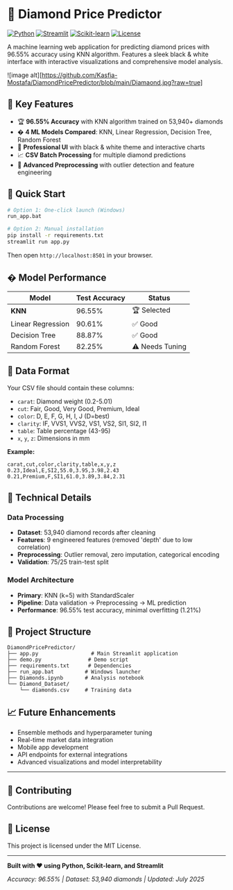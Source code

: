 # 💎 Diamond Price Predictor

[![Python](https://img.shields.io/badge/Python-3.8%2B-blue.svg)](https://www.python.org/)
[![Streamlit](https://img.shields.io/badge/Streamlit-1.28.1-red.svg)](https://streamlit.io/)
[![Scikit-learn](https://img.shields.io/badge/Scikit--learn-1.3.0-orange.svg)](https://scikit-learn.org/)
[![License](https://img.shields.io/badge/License-MIT-green.svg)](LICENSE)

A machine learning web application for predicting diamond prices with 96.55% accuracy using KNN algorithm. Features a sleek black & white interface with interactive visualizations and comprehensive model analysis.

![image alt][https://github.com/Kasfia-Mostafa/DiamondPricePredictor/blob/main/Diamaond.jpg?raw=true]

## 🎯 Key Features

- 🏆 **96.55% Accuracy** with KNN algorithm trained on 53,940+ diamonds
- � **4 ML Models Compared**: KNN, Linear Regression, Decision Tree, Random Forest
- 🎨 **Professional UI** with black & white theme and interactive charts
- 📈 **CSV Batch Processing** for multiple diamond predictions
- 🔧 **Advanced Preprocessing** with outlier detection and feature engineering

## 🚀 Quick Start

```bash
# Option 1: One-click launch (Windows)
run_app.bat

# Option 2: Manual installation
pip install -r requirements.txt
streamlit run app.py
```

Then open `http://localhost:8501` in your browser.

## � Model Performance

| Model | Test Accuracy | Status |
|-------|---------------|---------|
| **KNN** | 96.55% | 🏆 Selected |
| Linear Regression | 90.61% | ✅ Good |
| Decision Tree | 88.87% | ✅ Good |
| Random Forest | 82.25% | ⚠️ Needs Tuning |

## 📝 Data Format

Your CSV file should contain these columns:
- `carat`: Diamond weight (0.2-5.01)
- `cut`: Fair, Good, Very Good, Premium, Ideal
- `color`: D, E, F, G, H, I, J (D=best)
- `clarity`: IF, VVS1, VVS2, VS1, VS2, SI1, SI2, I1
- `table`: Table percentage (43-95)
- `x`, `y`, `z`: Dimensions in mm

**Example:**
```csv
carat,cut,color,clarity,table,x,y,z
0.23,Ideal,E,SI2,55.0,3.95,3.98,2.43
0.21,Premium,F,SI1,61.0,3.89,3.84,2.31
```

## 🔧 Technical Details

### Data Processing
- **Dataset**: 53,940 diamond records after cleaning
- **Features**: 9 engineered features (removed 'depth' due to low correlation)
- **Preprocessing**: Outlier removal, zero imputation, categorical encoding
- **Validation**: 75/25 train-test split

### Model Architecture
- **Primary**: KNN (k=5) with StandardScaler
- **Pipeline**: Data validation → Preprocessing → ML prediction
- **Performance**: 96.55% test accuracy, minimal overfitting (1.21%)

## 📁 Project Structure

```
DiamondPricePredictor/
├── app.py                 # Main Streamlit application
├── demo.py               # Demo script
├── requirements.txt      # Dependencies
├── run_app.bat          # Windows launcher
├── Diamonds.ipynb       # Analysis notebook
└── Diamond_Dataset/
    └── diamonds.csv     # Training data
```

## 📈 Future Enhancements

- Ensemble methods and hyperparameter tuning
- Real-time market data integration
- Mobile app development
- API endpoints for external integrations
- Advanced visualizations and model interpretability

---

## 🤝 Contributing

Contributions are welcome! Please feel free to submit a Pull Request.

## 📄 License

This project is licensed under the MIT License.

---

**Built with ❤️ using Python, Scikit-learn, and Streamlit**

*Accuracy: 96.55% | Dataset: 53,940 diamonds | Updated: July 2025*
